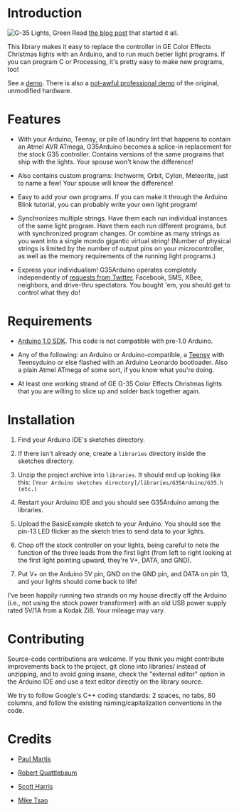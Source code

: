 Introduction
============

![G-35 Lights, Green](/sowbug/G35Arduino/blob/master/images/green_lights.jpg?raw=true "G-35 Lights") Read [the blog post](http://www.deepdarc.com/2010/11/27/hacking-christmas-lights/)
that started it all.

This library makes it easy to replace the controller in GE Color Effects Christmas lights with an Arduino, and to run much better light programs. If you can program C or Processing, it's pretty easy to make new programs, too!

See a [demo](http://www.youtube.com/watch?v=QyKt7tHV-EM). There is also a [not-awful professional demo](http://www.geholidaylighting.com/holiday-lighting/led/color-effects) of the original, unmodified hardware.

Features
========

- With your Arduino, Teensy, or pile of laundry lint that happens to
  contain an Atmel AVR ATmega, G35Arduino becomes a
  splice-in replacement for the stock G35 controller. Contains versions
  of the same programs that ship with the lights. Your spouse won't know
  the difference!

- Also contains custom programs: Inchworm, Orbit, Cylon, Meteorite,
  just to name a few! Your spouse will know the difference!

- Easy to add your own programs. If you can make it through the Arduino
  Blink tutorial, you can probably write your own light program!

- Synchronizes multiple strings. Have them each run individual instances
  of the same light program. Have them each run different programs, but
  with synchronized program changes. Or combine as many strings as you
  want into a single mondo gigantic virtual string! (Number of physical
  strings is limited by the number of output pins on your
  microcontroller, as well as the memory requirements of the running
  light programs.)

- Express your individualism! G35Arduino operates completely
  independently of [requests from Twitter](http://www.cheerlights.com/), Facebook, SMS, XBee, neighbors,
  and drive-thru spectators. You bought 'em, you should get to control
  what they do!

Requirements
============

- [Arduino 1.0 SDK](http://arduino.cc/en/Main/Software). This code is not compatible with pre-1.0 Arduino.

- Any of the following: an Arduino or Arduino-compatible, a [Teensy](http://www.pjrc.com/) with Teensyduino or else flashed with an Arduino Leonardo bootloader. Also a plain Atmel ATmega of some sort, if you know what you're doing.

- At least one working strand of GE G-35 Color Effects Christmas lights that you are willing to slice up and solder back together again.

Installation
============

1. Find your Arduino IDE's sketches directory.

1. If there isn't already one, create a `libraries` directory inside the sketches directory.

1. Unzip the project archive into `libraries`. It should end up looking like this: `[Your Arduino sketches directory]/libraries/G35Arduino/G35.h (etc.)`

1. Restart your Arduino IDE and you should see G35Arduino among the libraries.

1. Upload the BasicExample sketch to your Arduino. You should see the pin-13 LED flicker as the sketch tries to send data to your lights.

1. Chop off the stock controller on your lights, being careful to note the function of the three leads from the first light (from left to right looking at the first light pointing upward, they're V+, DATA, and GND).

1.  Put V+ on the Arduino 5V pin, GND on the GND pin, and DATA on pin 13, and your lights should come back to life!

I've been happily running two strands on my house directly off the
Arduino (i.e., not using the stock power transformer) with an old USB
power supply rated 5V/1A from a Kodak Zi8. Your mileage may vary.

Contributing
============

Source-code contributions are welcome. If you think you might contribute
improvements back to the project, git clone into libraries/ instead of
unzipping, and to avoid going insane, check the "external editor" option
in the Arduino IDE and use a text editor directly on the library source.

We try to follow Google's C++ coding standards: 2 spaces, no tabs, 80
columns, and follow the existing naming/capitalization conventions in the
code.

Credits
=======

- [Paul Martis](http://www.digitalmisery.com)

- [Robert Quattlebaum](http://www.deepdarc.com/2010/11/27/hacking-christmas-lights)

- [Scott Harris](http://scottrharris.blogspot.com/2010/12/controlling-ge-color-effects-lights.html)

- [Mike Tsao](http://github.com/sowbug)